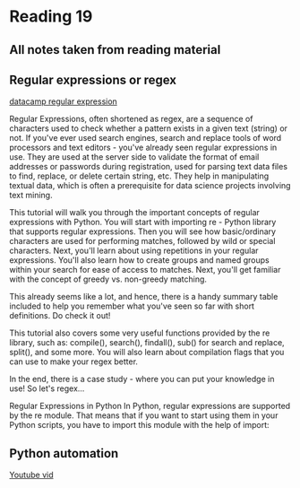 # Reading 19

## All notes taken from reading material

## Regular expressions or regex 

[datacamp regular expression](https://www.datacamp.com/tutorial/python-regular-expression-tutorial)

Regular Expressions, often shortened as regex, are a sequence of characters used to check whether a pattern exists in a given text (string) or not. If you've ever used search engines, search and replace tools of word processors and text editors - you've already seen regular expressions in use. They are used at the server side to validate the format of email addresses or passwords during registration, used for parsing text data files to find, replace, or delete certain string, etc. They help in manipulating textual data, which is often a prerequisite for data science projects involving text mining.

This tutorial will walk you through the important concepts of regular expressions with Python. You will start with importing re - Python library that supports regular expressions. Then you will see how basic/ordinary characters are used for performing matches, followed by wild or special characters. Next, you'll learn about using repetitions in your regular expressions. You'll also learn how to create groups and named groups within your search for ease of access to matches. Next, you'll get familiar with the concept of greedy vs. non-greedy matching.

This already seems like a lot, and hence, there is a handy summary table included to help you remember what you've seen so far with short definitions. Do check it out!

This tutorial also covers some very useful functions provided by the re library, such as: compile(), search(), findall(), sub() for search and replace, split(), and some more. You will also learn about compilation flags that you can use to make your regex better.

In the end, there is a case study - where you can put your knowledge in use! So let's regex...

Regular Expressions in Python
In Python, regular expressions are supported by the re module. That means that if you want to start using them in your Python scripts, you have to import this module with the help of import:




## Python automation

[Youtube vid](https://www.youtube.com/watch?v=qbW6FRbaSl0&t=69s&ab_channel=KalleHallden)